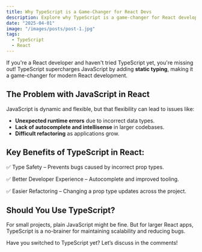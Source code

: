 ```yaml
---
title: Why TypeScript is a Game-Changer for React Devs
description: Explore why TypeScript is a game-changer for React development, how it improves code quality, and how to integrate it into your workflow.
date: "2025-04-01"
image: "/images/posts/post-1.jpg"
tags:
  - TypeScript
  - React
---
```


If you're a React developer and haven't tried TypeScript yet, you're missing out! TypeScript supercharges JavaScript by adding **static typing**, making it a game-changer for modern React development.

## The Problem with JavaScript in React

JavaScript is dynamic and flexible, but that flexibility can lead to issues like:

- **Unexpected runtime errors** due to incorrect data types.
- **Lack of autocomplete and intellisense** in larger codebases.
- **Difficult refactoring** as applications grow.

## Key Benefits of TypeScript in React:

✅ Type Safety – Prevents bugs caused by incorrect prop types.

✅ Better Developer Experience – Autocomplete and improved tooling.

✅ Easier Refactoring – Changing a prop type updates across the project.

## Should You Use TypeScript?

For small projects, plain JavaScript might be fine. But for larger React apps, TypeScript is a no-brainer for maintaining scalability and reducing bugs.

Have you switched to TypeScript yet? Let’s discuss in the comments!
